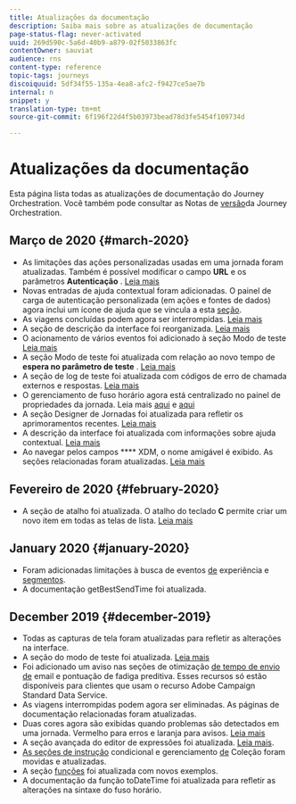 ```yaml
---
title: Atualizações da documentação
description: Saiba mais sobre as atualizações de documentação
page-status-flag: never-activated
uuid: 269d590c-5a6d-40b9-a879-02f5033863fc
contentOwner: sauviat
audience: rns
content-type: reference
topic-tags: journeys
discoiquuid: 5df34f55-135a-4ea8-afc2-f9427ce5ae7b
internal: n
snippet: y
translation-type: tm+mt
source-git-commit: 6f196f22d4f5b03973bead78d3fe5454f109734d

---
```



# Atualizações da documentação

Esta página lista todas as atualizações de documentação do Journey Orchestration.
Você também pode consultar as Notas de [versão](../release-notes/release-notes.md)da Journey Orchestration.

## Março de 2020 {#march-2020}

* As limitações das ações personalizadas usadas em uma jornada foram atualizadas. Também é possível modificar o campo **URL** e os parâmetros **Autenticação** . [Leia mais](../action/about-custom-action-configuration.md)
* Novas entradas de ajuda contextual foram adicionadas. O painel de carga de autenticação personalizada (em ações e fontes de dados) agora inclui um ícone de ajuda que se vincula a esta [seção](../datasource/external-data-sources.md#section_wjp_nl5_nhb).
* As viagens concluídas podem agora ser interrompidas. [Leia mais](../building-journeys/using-the-journey-designer.md)
* A seção de descrição da interface foi reorganizada. [Leia mais](../about/user-interface.md)
* O acionamento de vários eventos foi adicionado à seção Modo de teste [Leia mais](../building-journeys/testing-the-journey.md#firing_events)
* A seção Modo de teste foi atualizada com relação ao novo tempo de **espera no parâmetro de teste** . [Leia mais](../building-journeys/testing-the-journey.md)
* A seção de log de teste foi atualizada com códigos de erro de chamada externos e respostas. [Leia mais](../building-journeys/testing-the-journey.md#viewing_logs)
* O gerenciamento de fuso horário agora está centralizado no painel de propriedades da jornada. Leia mais [aqui](../building-journeys/changing-properties.md#timezone) e [aqui](../building-journeys/timezone-management.md)
* A seção Designer de Jornadas foi atualizada para refletir os aprimoramentos recentes. [Leia mais](../building-journeys/using-the-journey-designer.md)
* A descrição da interface foi atualizada com informações sobre ajuda contextual. [Leia mais](../about/user-interface.md#section_ksq_zr1_ffb)
* Ao navegar pelos campos **** XDM, o nome amigável é exibido. As seções relacionadas foram atualizadas. [Leia mais](../about/user-interface.md#friendly-names-display)


## Fevereiro de 2020 {#february-2020}

* A seção de atalho foi atualizada. O atalho do teclado **C** permite criar um novo item em todas as telas de lista. [Leia mais](../about/user-interface.md#section_ksq_zr1_ffb)

## January 2020 {#january-2020}

* Foram adicionadas limitações à busca de eventos [de](../datasource/adobe-experience-platform-data-source.md) experiência e [segmentos](../functions/functioninsegment.md).
* A documentação [](../functions/functiongetbestsendtime.md) getBestSendTime foi atualizada.

## December 2019 {#december-2019}

* Todas as capturas de tela foram atualizadas para refletir as alterações na interface.
* A seção do modo de teste foi atualizada. [Leia mais](../building-journeys/testing-the-journey.md)
* Foi adicionado um aviso nas seções de otimização [de tempo de envio de](../building-journeys/wait-activity.md) email e pontuação de fadiga [](../usecase/leveraging-fatigue-scores.md) preditiva. Esses recursos só estão disponíveis para clientes que usam o recurso Adobe Campaign Standard Data Service.
* As viagens interrompidas podem agora ser eliminadas. As páginas de documentação relacionadas foram atualizadas.
* Duas cores agora são exibidas quando problemas são detectados em uma jornada. Vermelho para erros e laranja para avisos. [Leia mais](../about/troubleshooting.md)
* A seção avançada do editor de expressões foi atualizada. [Leia mais](../expression/expressionadvanced.md).
* [As seções de instrução](../expression/conditional-instruction.md) condicional e gerenciamento [de](../expression/collection-management-functions.md) Coleção foram movidas e atualizadas.
* A seção [funções](../expression/functions.md) foi atualizada com novos exemplos.
* A documentação da função [](../functions/functiontodatetime.md) toDateTime foi atualizada para refletir as alterações na sintaxe do fuso horário.

